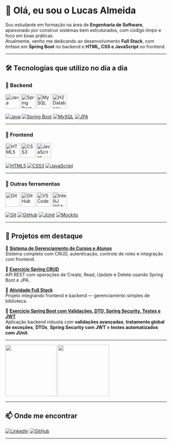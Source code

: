 # 👋 Olá, eu sou o Lucas Almeida

Sou estudante  em formação na área de **Engenharia de Software**, apaixonado por construir sistemas bem estruturados, com código limpo e foco em boas práticas.  
Atualmente, venho me dedicando ao desenvolvimento **Full Stack**, com ênfase em **Spring Boot** no backend e **HTML, CSS e JavaScript** no frontend.

---

## 🛠️ Tecnologias que utilizo no dia a dia

### 🧠 Backend  
<p align="left">
  <img src="https://cdn.jsdelivr.net/gh/devicons/devicon/icons/java/java-original.svg" width="45" height="45" alt="Java"/>
  <img src="https://cdn.jsdelivr.net/gh/devicons/devicon/icons/spring/spring-original.svg" width="45" height="45" alt="Spring Boot"/>
  <img src="https://cdn.jsdelivr.net/gh/devicons/devicon/icons/mysql/mysql-original.svg" width="45" height="45" alt="MySQL"/>
  <img src="https://cdn.jsdelivr.net/gh/devicons/devicon/icons/h2/h2-original.svg" width="45" height="45" alt="H2 Database"/>
</p>

[![Java](https://img.shields.io/badge/Made%20with-Java-orange?style=flat-square&logo=java)](https://www.java.com)
[![Spring Boot](https://img.shields.io/badge/Powered%20by-Spring%20Boot-brightgreen?style=flat-square&logo=springboot)](https://spring.io/projects/spring-boot)
[![MySQL](https://img.shields.io/badge/Database-MySQL-blue?style=flat-square&logo=mysql)](https://www.mysql.com)
[![JPA](https://img.shields.io/badge/Persistence-JPA%2FHibernate-yellow?style=flat-square)](https://hibernate.org)

---

### 🎨 Frontend  
<p align="left">
  <img src="https://cdn.jsdelivr.net/gh/devicons/devicon/icons/html5/html5-original.svg" width="45" height="45" alt="HTML5"/>
  <img src="https://cdn.jsdelivr.net/gh/devicons/devicon/icons/css3/css3-original.svg" width="45" height="45" alt="CSS3"/>
  <img src="https://cdn.jsdelivr.net/gh/devicons/devicon/icons/javascript/javascript-original.svg" width="45" height="45" alt="JavaScript"/>
</p>

[![HTML5](https://img.shields.io/badge/Frontend-HTML5-orange?style=flat-square&logo=html5)](https://developer.mozilla.org/pt-BR/docs/Web/HTML)
[![CSS3](https://img.shields.io/badge/Style-CSS3-blue?style=flat-square&logo=css3)](https://developer.mozilla.org/pt-BR/docs/Web/CSS)
[![JavaScript](https://img.shields.io/badge/Logic-JavaScript-yellow?style=flat-square&logo=javascript)](https://developer.mozilla.org/pt-BR/docs/Web/JavaScript)

---

### 🧰 Outras ferramentas  
<p align="left">
  <img src="https://cdn.jsdelivr.net/gh/devicons/devicon/icons/git/git-original.svg" width="45" height="45" alt="Git"/>
  <img src="https://cdn.jsdelivr.net/gh/devicons/devicon/icons/github/github-original.svg" width="45" height="45" alt="GitHub"/>
  <img src="https://cdn.jsdelivr.net/gh/devicons/devicon/icons/vscode/vscode-original.svg" width="45" height="45" alt="VSCode"/>
  <img src="https://cdn.jsdelivr.net/gh/devicons/devicon/icons/intellij/intellij-original.svg" width="45" height="45" alt="IntelliJ IDEA"/>
</p>

[![Git](https://img.shields.io/badge/Version-Git-orange?style=flat-square&logo=git)](https://git-scm.com)
[![GitHub](https://img.shields.io/badge/Host-GitHub-black?style=flat-square&logo=github)](https://github.com)
[![JUnit](https://img.shields.io/badge/Test-JUnit-green?style=flat-square&logo=java)](https://junit.org)
[![Mockito](https://img.shields.io/badge/Mock-Mockito-yellow?style=flat-square)](https://site.mockito.org)

---

## 🚀 Projetos em destaque

🔸 [**Sistema de Gerenciamento de Cursos e Alunos**](https://github.com/lucasalmeida725/Sistema-de-Gerenciamento-de-Cursos-e-Alunos)  
Sistema completo com CRUD, autenticação, controle de roles e integração com frontend.

🔸 [**Exercício Spring CRUD**](https://github.com/lucasalmeida725/Exercicio-Spring-CRUD)  
API REST com operações de Create, Read, Update e Delete usando Spring Boot e JPA.

🔸 [**Atividade Full Stack**](https://github.com/lucasalmeida725/Atividade-Full-Stack)  
Projeto integrando frontend e backend — gerenciamento simples de biblioteca.

🔸 [**Exercício Spring Boot com Validações, DTO, Spring Security, Testes e JWT**](https://github.com/lucasalmeida725/Exercicio-spring-boot-com-validadoes-dto-spring-security-basico-teste-com-Junit-e-com-excecao-jwt)  
Aplicação backend robusta com **validações avançadas**, **tratamento global de exceções**, **DTOs**, **Spring Security com JWT** e **testes automatizados com JUnit**.

---


<p align="left">
  <img height="160em" src="https://github-readme-stats.vercel.app/api?username=lucasalmeida725&show_icons=true&theme=dark&include_all_commits=true&count_private=true"/>
  <img height="160em" src="https://github-readme-stats.vercel.app/api/top-langs/?username=lucasalmeida725&layout=compact&langs_count=7&theme=dark"/>
</p>

---

## 📫 Onde me encontrar
[![LinkedIn](https://img.shields.io/badge/LinkedIn-Lucas%20Almeida-blue?style=flat-square&logo=linkedin)](https://www.linkedin.com/in/lucas-almeida-5b2527327/)
[![GitHub](https://img.shields.io/badge/GitHub-LucasAlmeida725-black?style=flat-square&logo=github)](https://github.com/lucasalmeida725)

---



